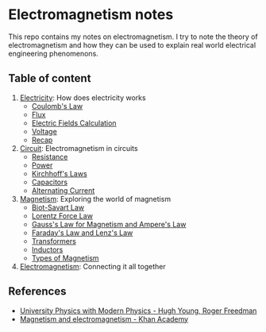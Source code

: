 # Electromagnetism notes

This repo contains my notes on electromagnetism. I try to note the theory of electromagnetism and how they can be used to explain real world electrical engineering phenomenons.

## Table of content

1. [Electricity](./Electricity/): How does electricity works
	- [Coulomb's Law](./Electricity/Coulomb's%20Law.md)
	- [Flux](./Electricity/Flux.md)
	- [Electric Fields Calculation](./Electricity/Electric%20Fields%20Calculation.md)
	- [Voltage](./Electricity/Voltage.md)
	- [Recap](./Electricity/Recap.md)
2. [Circuit](./Circuit/): Electromagnetism in circuits
	- [Resistance](./Circuit/Resistance.md)
	- [Power](./Circuit/Power.md)
	- [Kirchhoff's Laws](./Circuit/Kirchhoff's%20Laws.md)
	- [Capacitors](./Circuit/Capacitors.md)
	- [Alternating Current](./Circuit/Alternating%20Current.md)
3. [Magnetism](./Magnetism/): Exploring the world of magnetism
	- [Biot-Savart Law](./Magnetism/Biot-Savart%20Law.md)
	- [Lorentz Force Law](./Magnetism/Lorentz%20Force%20Law.md)
	- [Gauss's Law for Magnetism and Ampere's Law](./Magnetism/Gauss's%20Law%20for%20Magnetism%20and%20Ampere's%20Law.md)
	- [Faraday's Law and Lenz's Law](./Magnetism/Faraday's%20Law%20and%20Lenz's%20Law.md)
	- [Transformers](./Magnetism/Transformers.md)
	- [Inductors](./Magnetism/Inductors.md)
	- [Types of Magnetism](./Magnetism/Types%20of%20Magnetism.md)
1. [Electromagnetism](./Electromagnetism/): Connecting it all together

## References

- [University Physics with Modern Physics -  Hugh Young, Roger Freedman](https://www.amazon.com/University-Physics-Modern-15th/dp/0135159555)
- [Magnetism and electromagnetism - Khan Academy](https://www.khanacademy.org/science/ap-physics-2/ap-magnetic-forces-and-magnetic-fields)
